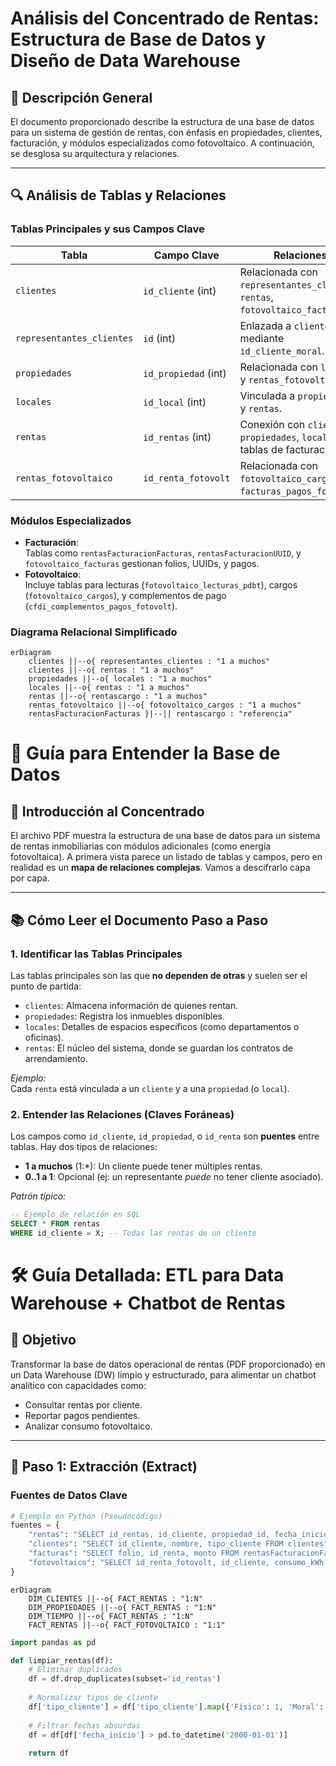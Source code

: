 # Análisis del Concentrado de Rentas: Estructura de Base de Datos y Diseño de Data Warehouse

## 📌 **Descripción General**
El documento proporcionado describe la estructura de una base de datos para un sistema de gestión de rentas, con énfasis en propiedades, clientes, facturación, y módulos especializados como fotovoltaico. A continuación, se desglosa su arquitectura y relaciones.

---

## 🔍 **Análisis de Tablas y Relaciones**

### **Tablas Principales y sus Campos Clave**
| Tabla                        | Campo Clave           | Relaciones                                                                 |
|------------------------------|-----------------------|----------------------------------------------------------------------------|
| `clientes`                   | `id_cliente` (int)    | Relacionada con `representantes_clientes`, `rentas`, `fotovoltaico_facturas`. |
| `representantes_clientes`    | `id` (int)            | Enlazada a `clientes` mediante `id_cliente_moral`.                         |
| `propiedades`                | `id_propiedad` (int)  | Relacionada con `locales` y `rentas_fotovoltaico`.                         |
| `locales`                    | `id_local` (int)      | Vinculada a `propiedades` y `rentas`.                                      |
| `rentas`                     | `id_rentas` (int)     | Conexión con `clientes`, `propiedades`, `locales`, y tablas de facturación.|
| `rentas_fotovoltaico`        | `id_renta_fotovolt`   | Relacionada con `fotovoltaico_cargos`, `facturas_pagos_fotovolt`.          |

### **Módulos Especializados**
- **Facturación**:  
  Tablas como `rentasFacturacionFacturas`, `rentasFacturacionUUID`, y `fotovoltaico_facturas` gestionan folios, UUIDs, y pagos.
- **Fotovoltaico**:  
  Incluye tablas para lecturas (`fotovoltaico_lecturas_pdbt`), cargos (`fotovoltaico_cargos`), y complementos de pago (`cfdi_complementos_pagos_fotovolt`).

### **Diagrama Relacional Simplificado**
```mermaid
erDiagram
    clientes ||--o{ representantes_clientes : "1 a muchos"
    clientes ||--o{ rentas : "1 a muchos"
    propiedades ||--o{ locales : "1 a muchos"
    locales ||--o{ rentas : "1 a muchos"
    rentas ||--o{ rentascargo : "1 a muchos"
    rentas_fotovoltaico ||--o{ fotovoltaico_cargos : "1 a muchos"
    rentasFacturacionFacturas }|--|| rentascargo : "referencia"
```

# 🧠 Guía para Entender la Base de Datos

## **🔎 Introducción al Concentrado**
El archivo PDF muestra la estructura de una base de datos para un sistema de rentas inmobiliarias con módulos adicionales (como energía fotovoltaica). A primera vista parece un listado de tablas y campos, pero en realidad es un **mapa de relaciones complejas**. Vamos a descifrarlo capa por capa.

---

## **📚 Cómo Leer el Documento Paso a Paso**

### **1. Identificar las Tablas Principales**
Las tablas principales son las que **no dependen de otras** y suelen ser el punto de partida:
- `clientes`: Almacena información de quienes rentan.
- `propiedades`: Registra los inmuebles disponibles.
- `locales`: Detalles de espacios específicos (como departamentos o oficinas).
- `rentas`: El núcleo del sistema, donde se guardan los contratos de arrendamiento.

*Ejemplo:*  
Cada `renta` está vinculada a un `cliente` y a una `propiedad` (o `local`).

### **2. Entender las Relaciones (Claves Foráneas)**
Los campos como `id_cliente`, `id_propiedad`, o `id_renta` son **puentes** entre tablas. Hay dos tipos de relaciones:
- **1 a muchos** (1:*): Un cliente puede tener múltiples rentas.
- **0..1 a 1**: Opcional (ej: un representante *puede* no tener cliente asociado).

*Patrón típico:*  
```sql
-- Ejemplo de relación en SQL
SELECT * FROM rentas 
WHERE id_cliente = X; -- Todas las rentas de un cliente
```

# 🛠️ Guía Detallada: ETL para Data Warehouse + Chatbot de Rentas

## **📌 Objetivo**
Transformar la base de datos operacional de rentas (PDF proporcionado) en un Data Warehouse (DW) limpio y estructurado, para alimentar un chatbot analítico con capacidades como:
- Consultar rentas por cliente.
- Reportar pagos pendientes.
- Analizar consumo fotovoltaico.

---

## **🔧 Paso 1: Extracción (Extract)**
### **Fuentes de Datos Clave**
```python
# Ejemplo en Python (Pseudocódigo)
fuentes = {
    "rentas": "SELECT id_rentas, id_cliente, propiedad_id, fecha_inicio FROM rentas",
    "clientes": "SELECT id_cliente, nombre, tipo_cliente FROM clientes",
    "facturas": "SELECT folio, id_renta, monto FROM rentasFacturacionFacturas",
    "fotovoltaico": "SELECT id_renta_fotovolt, id_cliente, consumo_kWh FROM fotovoltaico_lecturas_pdbt"
}
```
```mermaid
erDiagram
    DIM_CLIENTES ||--o{ FACT_RENTAS : "1:N"
    DIM_PROPIEDADES ||--o{ FACT_RENTAS : "1:N"
    DIM_TIEMPO ||--o{ FACT_RENTAS : "1:N"
    FACT_RENTAS ||--o{ FACT_FOTOVOLTAICO : "1:1"
```

```python
import pandas as pd

def limpiar_rentas(df):
    # Eliminar duplicados
    df = df.drop_duplicates(subset='id_rentas')
    
    # Normalizar tipos de cliente
    df['tipo_cliente'] = df['tipo_cliente'].map({'Físico': 1, 'Moral': 0}).fillna(-1)
    
    # Filtrar fechas absurdas
    df = df[df['fecha_inicio'] > pd.to_datetime('2000-01-01')]
    
    return df
```
